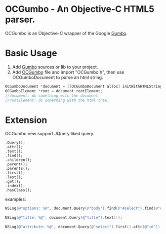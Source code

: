 OCGumbo - An Objective-C HTML5 parser.
=====================================

OCGumbo is an Objective-C wrapper of the Google [Gumbo](https://github.com/google/gumbo-parser).

Basic Usage
===========

 1. Add [Gumbo](https://github.com/google/gumbo-parser/tree/master/src) sources or lib to your project.
 2. Add [OCGumbo](https://github.com/tracy-e/OCGumbo/tree/master/OCGumbo) file and import "OCGumbo.h", then use OCGumboDocument to parse an html string.

```objective-c
OCGumboDocument *document = [[OCGumboDocument alloc] initWithHTMLString:htmlString];
OCGumboElement *root = document.rootElement;
//document: do something with the document.
//rootElement: do something with the html tree.
```

Extension
=========

OCGumbo new support JQuery liked query.

```
.Query();
.attr();
.text();
.find();
.children();
.parent();
.parents();
.first();
.last();
.get();
.index();
.hasClass();
```

examples:

```objective-c
NSLog(@"options: %@", document.Query(@"body").find(@"#select").find(@"option"));
        
NSLog(@"title: %@", document.Query(@"title").text());
        
NSLog(@"attribute: %@", document.Query(@"select").first().attr(@"id"));
```